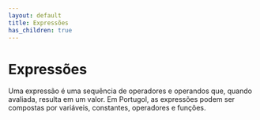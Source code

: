 ```yaml
---
layout: default
title: Expressões
has_children: true
---
```


# Expressões

Uma expressão é uma sequência de operadores e operandos que, quando avaliada, resulta em um valor. Em Portugol, as expressões podem ser compostas por variáveis, constantes, operadores e funções.